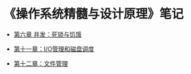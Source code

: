 # 《操作系统精髓与设计原理》笔记

* [第六章 并发：死锁与饥饿](https://github.com/Blueswing/CS-CheatSheet/blob/master/os/ch6.md)

* [第十一章：I/O管理和磁盘调度](https://github.com/Blueswing/CS-CheatSheet/blob/master/os/ch11.md)

* [第十二章：文件管理](https://github.com/Blueswing/CS-CheatSheet/blob/master/os/ch12.md)